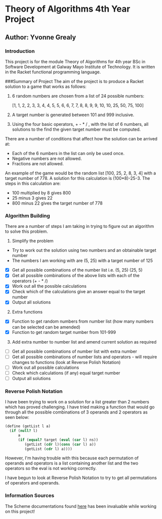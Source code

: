 # Theory of Algorithms 4th Year Project
## Author: Yvonne Grealy

### Introduction

This project is for the module Theory of Algorithms for 4th year BSc in Software Development at Galway Mayo Institute of Technology.  It is written in the Racket functional programming language.

###Summary of Project
The aim of the project is to produce a Racket solution to a game that works as follows:

1. 6 random numbers are chosen from a list of 24 possible numbers:

   [1, 1, 2, 2, 3, 3, 4, 4, 5, 5, 6, 6, 7, 7, 8, 8, 9, 9, 10, 10, 25, 50, 75, 100]
   
2. A target number is generated between 101 and 999 inclusive.
3. Using the four basic operators, + - * / , with the list of 6 numbers, all solutions to the find the given target number must be computed.

There are a number of conditions that affect how the solution can be arrived at:

* Each of the 6 numbers in the list can only be used once.
* Negative numbers are not allowed.
* Fractions are not allowed.

An example of the game would be the random list [100, 25, 2, 8, 3, 4] with a target number of 778.  A solution for this calculation is (100*8)-25-3.  The steps in this calculation are:

* 100 multiplied by 8 gives 800
* 25 minus 3 gives 22
* 800 minus 22 gives the target number of 778

### Algorithm Building

There are a number of steps I am taking in trying to figure out an algorithm to solve this problem.

1. Simplify the problem
 * Try to work out the solution using two numbers and an obtainable target number
 * The numbers I am working with are (5, 25) with a target number of 125
  - [x] Get all possible combinations of the number list i.e. (5, 25) (25, 5)
  - [x] Get all possible combinations of the above lists with each of the operators (+ - * /)
  - [x] Work out all the possible calculations
  - [x] Check which of the calculations give an answer equal to the target number
  - [x] Output all solutions
2. Extra functions
  - [x] Function to get random numbers from number list (how many numbers can be selected can be amended)
  - [x] Function to get random target number from 101-999
3. Add extra number to number list and amend current solution as required
 - [ ] Get all possible combinations of number list with extra number
 - [ ] Get all possible combinations of number lists and operators - will require changes to functions (look at Reverse Polish Notation)
 - [ ] Work out all possible calculations
 - [ ] Check which calculations (if any) equal target number
 - [ ] Output all solutions
 
 ### Reverse Polish Notation
 
 I have been trying to work on a solution for a list greater than 2 numbers which has proved challenging.  I have tried making a function that would go through all the possible combinations of 3 operands and 2 operators as seen below:
 
```scheme
(define (getList l a)
  (if (null? l)
      a
      (if (equal? target (eval (car l) ns))
         (getList (cdr l)(cons (car l) a))
         (getList (cdr l) a))))
 ```
 However, I'm having trouble with this because each permutation of operands and operators is a list containing another list and the two operators so the eval is not working correctly.
 
I have begun to look at Reverse Polish Notation to try to get all permutations of operators and operands.  

 
 ### Information Sources
 The Scheme documentations found [here](http://schemers.org/Documents/Standards/R5RS//HTML/r5rs-Z-H-15.html#%_index_start) has been invaluable while working on this project!
